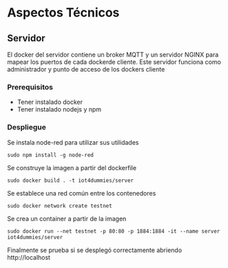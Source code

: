 # Aspectos Técnicos

## Servidor

El docker del servidor contiene un broker MQTT y un servidor NGINX para mapear los puertos de cada dockerde cliente. Este servidor funciona como administrador y punto de acceso de los dockers cliente

### Prerequisitos

+ Tener instalado docker
+ Tener instalado nodejs y npm

### Despliegue

Se instala node-red para utilizar sus utilidades

~~~
sudo npm install -g node-red
~~~

Se construye la imagen a partir del dockerfile 

~~~
sudo docker build . -t iot4dummies/server
~~~

Se establece una red común entre los contenedores

~~~
sudo docker network create testnet
~~~

Se crea un container a partir de la imagen

~~~
sudo docker run --net testnet -p 80:80 -p 1884:1884 -it --name server iot4dummies/server
~~~

Finalmente se prueba si se desplegó correctamente abriendo http://localhost 

